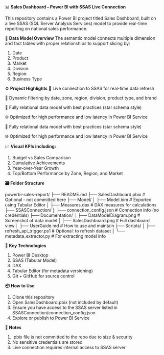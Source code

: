 📊 **Sales Dashboard – Power BI with SSAS Live Connection**

This repository contains a Power BI project titled Sales Dashboard, built on a live SSAS (SQL Server Analysis Services) model to provide real-time reporting on national sales performance.


🧩 **Data Model Overview**
The semantic model connects multiple dimension and fact tables with proper relationships to support slicing by:

1. Date
2. Product
3. Market
4. Division
5. Region
6. Business Type


⚙️ **Project Highlights**
🔗 Live connection to SSAS for real-time data refresh

📅 Dynamic filtering by date, zone, region, division, product type, and brand

📐 Fully relational data model with best practices (star schema style)

🌐 Optimized for high performance and low latency in Power BI Service 

📐 Fully relational data model with best practices (star schema style)

🌐 Optimized for high performance and low latency in Power BI Service


📈 **Visual KPIs including:**

  1. Budget vs Sales Comparison
  2. Cumulative Achievements
  3. Year-over-Year Growth
  4. Top/Bottom Performance by Zone, Region, and Market



**🗃 Folder Structure**

powerbi-sales-report/
├── README.md
├── SalesDashboard.pbix            # Optional - not committed here
├── Model/
│   ├── Model.bim                  # Exported using Tabular Editor
│   ├── Measures.dax               # DAX measures for calculations
├── SSASConnection/
│   ├── connection_config.json     # Connection info (no credentials)
├── Documentation/
│   ├── DataModelDiagram.png       # Screenshot of data model
│   ├── SalesDashboard.png         # Full dashboard view
│   ├── UserGuide.md               # How to use and maintain
├── Scripts/
│   ├── refresh_api_trigger.ps1    # Optional: to refresh dataset
│   └── metadata_extractor.py      # For extracting model info


**🧠 Key Technologies**
1. Power BI Desktop
2. SSAS (Tabular Model)
3. DAX
4. Tabular Editor (for metadata versioning)
5. Git + GitHub for source control


**📦 How to Use**

1. Clone this repository
2. Open SalesDashboard.pbix (not included by default)
3. Ensure you have access to the SSAS server listed in SSASConnection/connection_config.json
4. Explore or publish to Power BI Service


**🚫 Notes**
1. .pbix file is not committed to the repo due to size & security
2. No sensitive credentials are stored
3. Live connection requires internal access to SSAS server
